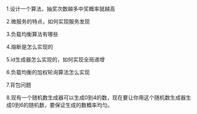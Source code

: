 1.设计一个算法，抽奖次数越多中奖概率就越高

2.微服务的特点，如何实现服务发现

3.负载均衡算法有哪些

4.熔断是怎么实现的

5.id生成器怎么实现的，如何实现全局递增

6.负载均衡的加权轮询算法怎么实现

7.背包问题

8.现有一个随机数生成器可以生成0到4的数，现在要让你用这个随机数生成器生成0到6的随机数，要保证生成的数概率均匀。

